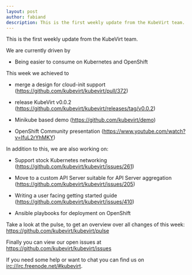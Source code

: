 ```yaml
---
layout: post
author: fabiand
description: This is the first weekly update from the KubeVirt team.
---
```

This is the first weekly update from the KubeVirt team.

We are currently driven by

-   Being easier to consume on Kubernetes and OpenShift

This week we achieved to

-   merge a design for cloud-init support
    (<https://github.com/kubevirt/kubevirt/pull/372>)

-   release KubeVirt v0.0.2
    (<https://github.com/kubevirt/kubevirt/releases/tag/v0.0.2>)

-   Minikube based demo (<https://github.com/kubevirt/demo>)

-   OpenShift Community presentation
    (<https://www.youtube.com/watch?v=IfuL2rYhMKY>)

In addition to this, we are also working on:

-   Support stock Kubernetes networking
    (<https://github.com/kubevirt/kubevirt/issues/261>)

-   Move to a custom API Server suitable for API Server aggregation
    (<https://github.com/kubevirt/kubevirt/issues/205>)

-   Writing a user facing getting started guide
    (<https://github.com/kubevirt/kubevirt/issues/410>)

-   Ansible playbooks for deployment on OpenShift

Take a look at the pulse, to get an overview over all changes of this
week: <https://github.com/kubevirt/kubevirt/pulse>

Finally you can view our open issues at
<https://github.com/kubevirt/kubevirt/issues>

If you need some help or want to chat you can find us on
<irc://irc.freenode.net/#kubevirt>.
